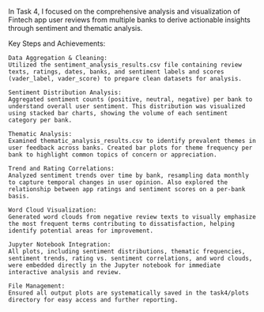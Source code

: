 In Task 4, I focused on the comprehensive analysis and visualization of Fintech app user reviews from multiple banks to derive actionable insights through sentiment and thematic analysis.

Key Steps and Achievements:

    Data Aggregation & Cleaning:
    Utilized the sentiment_analysis_results.csv file containing review texts, ratings, dates, banks, and sentiment labels and scores (vader_label, vader_score) to prepare clean datasets for analysis.

    Sentiment Distribution Analysis:
    Aggregated sentiment counts (positive, neutral, negative) per bank to understand overall user sentiment. This distribution was visualized using stacked bar charts, showing the volume of each sentiment category per bank.

    Thematic Analysis:
    Examined thematic_analysis_results.csv to identify prevalent themes in user feedback across banks. Created bar plots for theme frequency per bank to highlight common topics of concern or appreciation.

    Trend and Rating Correlations:
    Analyzed sentiment trends over time by bank, resampling data monthly to capture temporal changes in user opinion. Also explored the relationship between app ratings and sentiment scores on a per-bank basis.

    Word Cloud Visualization:
    Generated word clouds from negative review texts to visually emphasize the most frequent terms contributing to dissatisfaction, helping identify potential areas for improvement.

    Jupyter Notebook Integration:
    All plots, including sentiment distributions, thematic frequencies, sentiment trends, rating vs. sentiment correlations, and word clouds, were embedded directly in the Jupyter notebook for immediate interactive analysis and review.

    File Management:
    Ensured all output plots are systematically saved in the task4/plots directory for easy access and further reporting.
